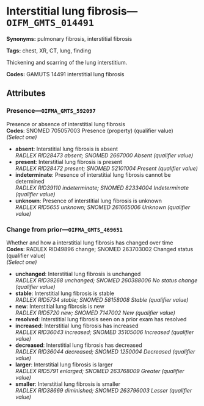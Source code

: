 # Interstitial lung fibrosis—`OIFM_GMTS_014491`

**Synonyms:** pulmonary fibrosis, interstitial fibrosis

**Tags:** chest, XR, CT, lung, finding

Thickening and scarring of the lung interstitium.

**Codes:** GAMUTS 14491 interstitial lung fibrosis

## Attributes

### Presence—`OIFMA_GMTS_592097`

Presence or absence of interstitial lung fibrosis  
**Codes**: SNOMED 705057003 Presence (property) (qualifier value)  
*(Select one)*

- **absent**: Interstitial lung fibrosis is absent  
_RADLEX RID28473 absent; SNOMED 2667000 Absent (qualifier value)_
- **present**: Interstitial lung fibrosis is present  
_RADLEX RID28472 present; SNOMED 52101004 Present (qualifier value)_
- **indeterminate**: Presence of interstitial lung fibrosis cannot be determined  
_RADLEX RID39110 indeterminate; SNOMED 82334004 Indeterminate (qualifier value)_
- **unknown**: Presence of interstitial lung fibrosis is unknown  
_RADLEX RID5655 unknown; SNOMED 261665006 Unknown (qualifier value)_

### Change from prior—`OIFMA_GMTS_469651`

Whether and how a interstitial lung fibrosis has changed over time  
**Codes**: RADLEX RID49896 change; SNOMED 263703002 Changed status (qualifier value)  
*(Select one)*

- **unchanged**: Interstitial lung fibrosis is unchanged  
_RADLEX RID39268 unchanged; SNOMED 260388006 No status change (qualifier value)_
- **stable**: Interstitial lung fibrosis is stable  
_RADLEX RID5734 stable; SNOMED 58158008 Stable (qualifier value)_
- **new**: Interstitial lung fibrosis is new  
_RADLEX RID5720 new; SNOMED 7147002 New (qualifier value)_
- **resolved**: Interstitial lung fibrosis seen on a prior exam has resolved  
- **increased**: Interstitial lung fibrosis has increased  
_RADLEX RID36043 increased; SNOMED 35105006 Increased (qualifier value)_
- **decreased**: Interstitial lung fibrosis has decreased  
_RADLEX RID36044 decreased; SNOMED 1250004 Decreased (qualifier value)_
- **larger**: Interstitial lung fibrosis is larger  
_RADLEX RID5791 enlarged; SNOMED 263768009 Greater (qualifier value)_
- **smaller**: Interstitial lung fibrosis is smaller  
_RADLEX RID38669 diminished; SNOMED 263796003 Lesser (qualifier value)_